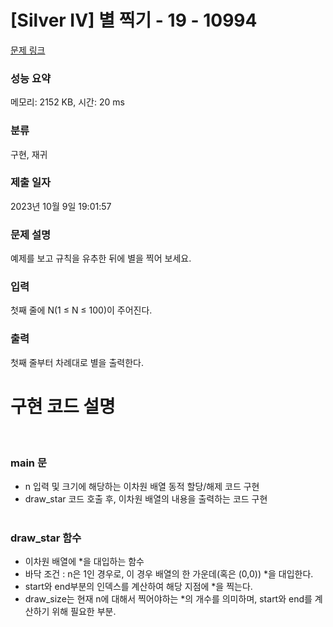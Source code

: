 # [Silver IV] 별 찍기 - 19 - 10994 

[문제 링크](https://www.acmicpc.net/problem/10994) 

### 성능 요약

메모리: 2152 KB, 시간: 20 ms

### 분류

구현, 재귀

### 제출 일자

2023년 10월 9일 19:01:57

### 문제 설명

<p>예제를 보고 규칙을 유추한 뒤에 별을 찍어 보세요.</p>

### 입력 

 <p>첫째 줄에 N(1 ≤ N ≤ 100)이 주어진다.</p>

### 출력 

 <p>첫째 줄부터 차례대로 별을 출력한다.</p>


# 구현 코드 설명
<br>

### main 문
* n 입력 및 크기에 해당하는 이차원 배열 동적 할당/해제 코드 구현
* draw_star 코드 호출 후, 이차원 배열의 내용을 출력하는 코드 구현
<br><br>

### draw_star 함수
* 이차원 배열에 *을 대입하는 함수
* 바닥 조건 : n은 1인 경우로, 이 경우 배열의 한 가운데(혹은 (0,0)) *을 대입한다.
* start와 end부분의 인덱스를 계산하여 해당 지점에 *을 찍는다.
* draw_size는 현재 n에 대해서 찍어야하는 *의 개수를 의미하며, start와 end를 계산하기 위해 필요한 부분.
